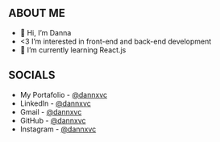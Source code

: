 ## ABOUT ME
- 👋 Hi, I’m Danna
- <3 I’m interested in front-end and back-end development 
- 🌱 I’m currently learning React.js


## SOCIALS
- My Portafolio - [@dannxvc](https://dannavila.pages.dev/)
- LinkedIn - [@dannxvc](http://www.linkedin.com/in/dannxvc/)
- Gmail - [@dannxvc](dannavila.1809@gmail.com)
- GitHub - [@dannxvc](https://github.com/dannxvc)
- Instagram - [@dannxvc](https://www.instagram.com/dannxvc/?igshid=YmMyMTA2M2Y=)

